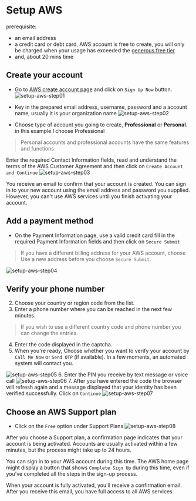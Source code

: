 # Setup AWS
prerequisite:
- an email address
- a credit card or debt card, AWS account is free to create, you will only be charged when your usage has exceeded the [generous free tier](https://aws.amazon.com/free/?all-free-tier.sort-by=item.additionalFields.SortRank&all-free-tier.sort-order=asc&awsf.Free%20Tier%20Types=categories%23alwaysfree)
- and, about 20 mins time

## Create your account
* Go to [AWS create account page](https://aws.amazon.com/resources/create-account/) and click on `Sign Up Now` button.
![setup-aws-step01](img/setup-aws-step01.png)

* Key in the prepared email address, username, password and a account name, usually it is your organization name
![setup-aws-step02](img/setup-aws-step02.png)

* Choose type of account you going to create, **Professional** or **Personal**. in this example I choose Professional
> Personal accounts and professional accounts have the same features and functions

Enter the required Contact Information fields, read and understand the terms of the AWS Customer Agreement and then click on `Create Account and Continue`
![setup-aws-step03](img/setup-aws-step03.png)

You receive an email to confirm that your account is created. You can sign in to your new account using the email address and password you supplied. However, you can't use AWS services until you finish activating your account.

## Add a payment method

* On the Payment Information page, use a valid credit card fill in the required Payment Information fields and then click on `Secure Submit`
> If you have a different billing address for your AWS account, choose Use a new address before you choose `Secure Submit`.

![setup-aws-step04](img/setup-aws-step04.png)

## Verify your phone number

2. Choose your country or region code from the list.
3. Enter a phone number where you can be reached in the next few minutes.
>  If you wish to use a different country code and phone number you can change the entries.

4. Enter the code displayed in the captcha.
5. When you're ready, Choose whether you want to verify your account by `Call Me Now` or `Send OTP` (if available). In a few moments, an automated system will contact you.

![setup-aws-step05](img/setup-aws-step05.png)
6. Enter the PIN you receive by text message or voice call
![setup-aws-step06](img/setup-aws-step06.png)
7. After you have entered the code the browser will refresh again and a message displayed that your identity has been verified successfully. Click on `Continue`
![setup-aws-step07](img/setup-aws-step07.png)

## Choose an AWS Support plan

* Click on the `Free` option under Support Plans
![setup-aws-step08](img/setup-aws-step08.png)

After you choose a Support plan, a confirmation page indicates that your account is being activated. Accounts are usually activated within a few minutes, but the process might take up to 24 hours.

You can sign in to your AWS account during this time. The AWS home page might display a button that shows `Complete Sign Up` during this time, even if you've completed all the steps in the sign-up process.

When your account is fully activated, you'll receive a confirmation email. After you receive this email, you have full access to all AWS services.

